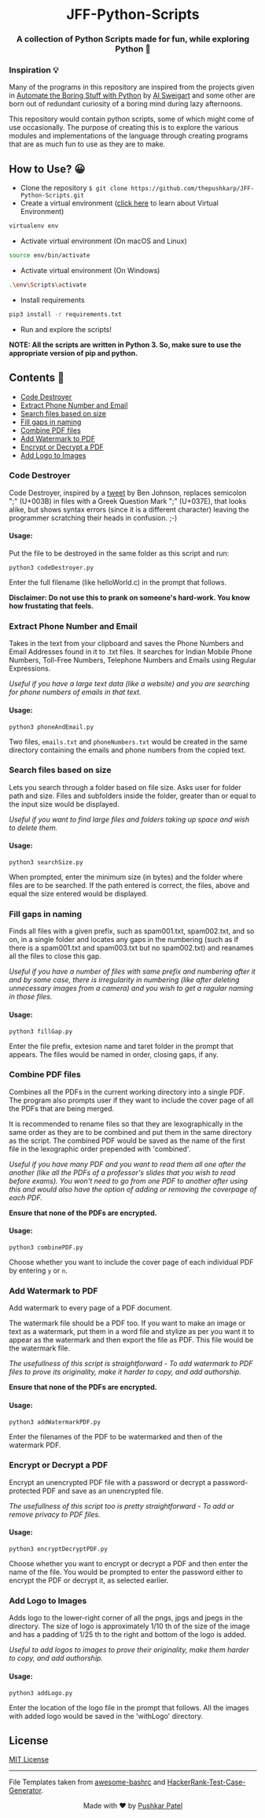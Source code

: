 <h1 align = 'center'> JFF-Python-Scripts </h1>

<h3 align = 'center'> A collection of Python Scripts made for fun, while exploring Python 🐍</h3>

### Inspiration 💡

Many of the programs in this repository are inspired from the projects given in [Automate the Boring Stuff with Python](https://automatetheboringstuff.com/) by [Al Sweigart](https://github.com/asweigart) and some other are born out of redundant curiosity of a boring mind during lazy afternoons.

This repository would contain python scripts, some of which might come of use occasionally. The purpose of creating this is to explore the various modules and implementations of the language through creating programs that are as much fun to use as they are to make.

## How to Use? 😀

- Clone the repository `$ git clone https://github.com/thepushkarp/JFF-Python-Scripts.git`
- Create a virtual environment ([click here](https://packaging.python.org/guides/installing-using-pip-and-virtual-environments/) to learn about Virtual Environment)

```sh
virtualenv env
```

- Activate virtual environment (On macOS and Linux)

```sh
source env/bin/activate
```

- Activate virtual environment (On Windows)

```sh
.\env\Scripts\activate
```

- Install requirements

```sh
pip3 install -r requirements.txt
```

- Run and explore the scripts!

__NOTE: All the scripts are written in Python 3. So, make sure to use the appropriate version of pip and python.__

## Contents 📄

- [Code Destroyer](#Code-Destroyer)
- [Extract Phone Number and Email](#Extract-Phone-Number-and-Email)
- [Search files based on size](#Search-files-based-on-size)
- [Fill gaps in naming](#Fill-gaps-in-naming)
- [Combine PDF files](#Combine-PDF-files)
- [Add Watermark to PDF](#Add-Watermark-to-PDF)
- [Encrypt or Decrypt a PDF](#Encrypt-or-Decrypt-a-PDF)
- [Add Logo to Images](#Add-Logo-to-Images)

### Code Destroyer

Code Destroyer, inspired by a [tweet](https://twitter.com/benbjohnson/status/533848879423578112?lang=en) by Ben Johnson, replaces semicolon ";" (U+003B) in files with a Greek Question Mark ";" (U+037E), that looks alike, but shows syntax errors (since it is a different character) leaving the programmer scratching their heads in confusion. ;-)

#### Usage:

Put the file to be destroyed in the same folder as this script and run:

```py3
python3 codeDestroyer.py
```

Enter the full filename (like helloWorld.c) in the prompt that follows.

 __Disclaimer: Do not use this to prank on someone's hard-work. You know how frustating that feels.__

### Extract Phone Number and Email

Takes in the text from your clipboard and saves the Phone Numbers and Email Addresses found in it to .txt files. It searches for Indian Mobile Phone Numbers, Toll-Free Numbers, Telephone Numbers and Emails using Regular Expressions.

_Useful if you have a large text data (like a website) and you are searching for phone numbers of emails in that text._

#### Usage:

```py3
python3 phoneAndEmail.py
```

Two files, `emails.txt` and `phoneNumbers.txt` would be created in the same directory containing the emails and phone numbers from the copied text.

### Search files based on size

Lets you search through a folder based on file size. Asks user for folder path and size. Files and subfolders inside the folder, greater than or equal to the input size would be displayed.

_Useful if you want to find large files and folders taking up space and wish to delete them._

#### Usage:

```py3
python3 searchSize.py
```

When prompted, enter the minimum size (in bytes) and the folder where files are to be searched. If the path entered is correct, the files, above and equal the size entered would be displayed.

### Fill gaps in naming

Finds all files with a given prefix, such as spam001.txt, spam002.txt, and so on, in a single folder and locates any gaps in the numbering (such as if there is a spam001.txt and spam003.txt but no spam002.txt) and reanames all the files to close this gap.

_Useful if you have a number of files with same prefix and numbering after it and by some case, there is irregularity in numbering (like after deleting unnecessary images from a camera) and you wish to get a ragular naming in those files._

#### Usage:

```py3
python3 fillGap.py
```

Enter the file prefix, extesion name and taret folder in the prompt that appears. The files would be named in
order, closing gaps, if any.

### Combine PDF files

Combines all the PDFs in the current working directory into
a single PDF. The program also prompts user if they want to include the cover page of all the PDFs that are being merged.

It is recommended to rename files so that they are lexographically in the same order as they are to be combined and put them in the same directory as the script.
The combined PDF would be saved as the name of the first file in the lexographic order prepended with 'combined'. 

_Useful if you have many PDF and you want to read them all one after the another (like all the PDFs of a professor's slides that you wish to read before exams). You won't need to go from one PDF to another after using this and would also have the option of adding or removing the coverpage of each PDF._

__Ensure that none of the PDFs are encrypted.__

#### Usage:

```py3
python3 combinePDF.py
```

Choose whether you want to include the cover page of each individual PDF by entering `y` or `n`.

### Add Watermark to PDF

Add watermark to every page of a PDF document.

The watermark file should be a PDF too. If you want to make an image or text as a watermark, put them in a word file and stylize as per you want it to appear as the watermark and then export the file as PDF. This file would be the watermark file.

_The usefullness of this script is straightforward - To add watermark to PDF files to prove its originality, make it harder to copy, and add authorship._

__Ensure that none of the PDFs are encrypted.__

#### Usage:

```py3
python3 addWatermarkPDF.py
```

Enter the filenames of the PDF to be watermarked and then of the watermark PDF.

### Encrypt or Decrypt a PDF

Encrypt an unencrypted PDF file with a password or decrypt a password-protected PDF and save as an unencrypted file.

_The usefullness of this script too is pretty straightforward - To add or remove privacy to PDF files._

#### Usage:

```py3
python3 encryptDecryptPDF.py
```

Choose whether you want to encrypt or decrypt a PDF and then enter the name of the file. You would be prompted to enter the password either to encrypt the PDF or decrypt it, as selected earlier.

### Add Logo to Images

Adds logo to the lower-right corner of all the pngs, jpgs and jpegs in the directory. The size of logo is approximately 1/10 th of the size of the image and has a padding of 1/25 th to the right and bottom of the logo is added.

_Useful to add logos to images to prove their originality, make them harder to copy, and add authorship._

#### Usage:

```py3
python3 addLogo.py
```

Enter the location of the logo file in the prompt that follows. All the images with added logo would be saved in the 'withLogo' directory.


## License

[MIT License](LICENSE)

---

File Templates taken from [awesome-bashrc](https://github.com/aashutoshrathi/awesome-bashrc) and [HackerRank-Test-Case-Generator](https://github.com/aashutoshrathi/HackerRank-Test-Case-Generator/).

<p align="center"> Made with ❤ by <a href="https://github.com/thepushkarp">Pushkar Patel</a></p>
